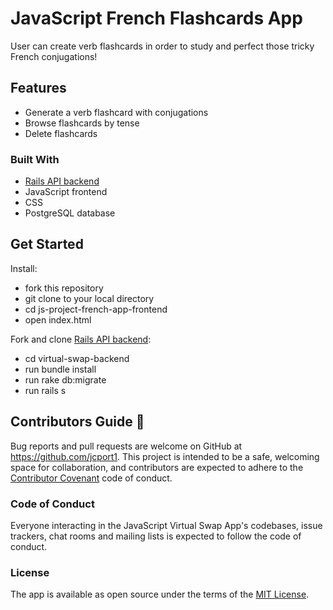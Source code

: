 # JavaScript French Flashcards App

User can create verb flashcards in order to study and perfect those tricky French conjugations!

## Features 

* Generate a verb flashcard with conjugations
* Browse flashcards by tense 
* Delete flashcards

### Built With 

* [Rails API backend](https://github.com/jcport1/js-project-french-app-backend)
* JavaScript frontend
* CSS
* PostgreSQL database

## Get Started

Install:
* fork this repository
* git clone to your local directory
* cd js-project-french-app-frontend 
* open index.html

Fork and clone [Rails API backend](https://github.com/jcport1/js-project-french-app-backend):
* cd virtual-swap-backend
* run bundle install
* run rake db:migrate
* run rails s

## Contributors Guide 👋

Bug reports and pull requests are welcome on GitHub at https://github.com/jcport1. This project is intended to be a safe, welcoming space for collaboration, and contributors are expected to adhere to the [Contributor Covenant](http://contributor-covenant.org) code of conduct.

### Code of Conduct

Everyone interacting in the JavaScript Virtual Swap App's codebases, issue trackers, chat rooms and mailing lists is expected to follow the code of conduct.

### License

The app is available as open source under the terms of the [MIT License](https://opensource.org/licenses/MIT).